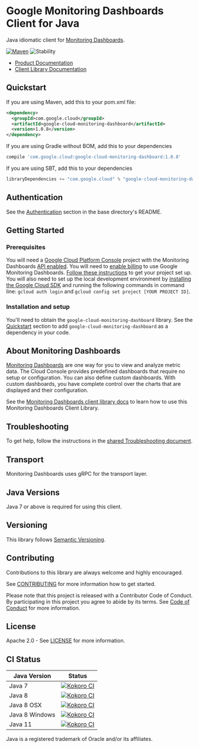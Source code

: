 # Google Monitoring Dashboards Client for Java

Java idiomatic client for [Monitoring Dashboards][product-docs].

[![Maven][maven-version-image]][maven-version-link]
![Stability][stability-image]

- [Product Documentation][product-docs]
- [Client Library Documentation][javadocs]

## Quickstart


If you are using Maven, add this to your pom.xml file:

```xml
<dependency>
  <groupId>com.google.cloud</groupId>
  <artifactId>google-cloud-monitoring-dashboard</artifactId>
  <version>1.0.8</version>
</dependency>
```

If you are using Gradle without BOM, add this to your dependencies
```Groovy
compile 'com.google.cloud:google-cloud-monitoring-dashboard:1.0.8'
```

If you are using SBT, add this to your dependencies
```Scala
libraryDependencies += "com.google.cloud" % "google-cloud-monitoring-dashboard" % "1.0.8"
```

## Authentication

See the [Authentication][authentication] section in the base directory's README.

## Getting Started

### Prerequisites

You will need a [Google Cloud Platform Console][developer-console] project with the Monitoring Dashboards [API enabled][enable-api].
You will need to [enable billing][enable-billing] to use Google Monitoring Dashboards.
[Follow these instructions][create-project] to get your project set up. You will also need to set up the local development environment by
[installing the Google Cloud SDK][cloud-sdk] and running the following commands in command line:
`gcloud auth login` and `gcloud config set project [YOUR PROJECT ID]`.

### Installation and setup

You'll need to obtain the `google-cloud-monitoring-dashboard` library.  See the [Quickstart](#quickstart) section
to add `google-cloud-monitoring-dashboard` as a dependency in your code.

## About Monitoring Dashboards


[Monitoring Dashboards][product-docs] are one way for you to view and analyze metric data. The Cloud Console provides predefined dashboards that require no setup or configuration. You can also define custom dashboards. With custom dashboards, you have complete control over the charts that are displayed and their configuration.

See the [Monitoring Dashboards client library docs][javadocs] to learn how to
use this Monitoring Dashboards Client Library.






## Troubleshooting

To get help, follow the instructions in the [shared Troubleshooting document][troubleshooting].

## Transport

Monitoring Dashboards uses gRPC for the transport layer.

## Java Versions

Java 7 or above is required for using this client.

## Versioning


This library follows [Semantic Versioning](http://semver.org/).


## Contributing


Contributions to this library are always welcome and highly encouraged.

See [CONTRIBUTING][contributing] for more information how to get started.

Please note that this project is released with a Contributor Code of Conduct. By participating in
this project you agree to abide by its terms. See [Code of Conduct][code-of-conduct] for more
information.

## License

Apache 2.0 - See [LICENSE][license] for more information.

## CI Status

Java Version | Status
------------ | ------
Java 7 | [![Kokoro CI][kokoro-badge-image-1]][kokoro-badge-link-1]
Java 8 | [![Kokoro CI][kokoro-badge-image-2]][kokoro-badge-link-2]
Java 8 OSX | [![Kokoro CI][kokoro-badge-image-3]][kokoro-badge-link-3]
Java 8 Windows | [![Kokoro CI][kokoro-badge-image-4]][kokoro-badge-link-4]
Java 11 | [![Kokoro CI][kokoro-badge-image-5]][kokoro-badge-link-5]

Java is a registered trademark of Oracle and/or its affiliates.

[product-docs]: https://cloud.google.com/monitoring/charts/dashboards
[javadocs]: https://googleapis.dev/java/google-cloud-monitoring-dashboard/latest
[kokoro-badge-image-1]: http://storage.googleapis.com/cloud-devrel-public/java/badges/java-monitoring-dashboards/java7.svg
[kokoro-badge-link-1]: http://storage.googleapis.com/cloud-devrel-public/java/badges/java-monitoring-dashboards/java7.html
[kokoro-badge-image-2]: http://storage.googleapis.com/cloud-devrel-public/java/badges/java-monitoring-dashboards/java8.svg
[kokoro-badge-link-2]: http://storage.googleapis.com/cloud-devrel-public/java/badges/java-monitoring-dashboards/java8.html
[kokoro-badge-image-3]: http://storage.googleapis.com/cloud-devrel-public/java/badges/java-monitoring-dashboards/java8-osx.svg
[kokoro-badge-link-3]: http://storage.googleapis.com/cloud-devrel-public/java/badges/java-monitoring-dashboards/java8-osx.html
[kokoro-badge-image-4]: http://storage.googleapis.com/cloud-devrel-public/java/badges/java-monitoring-dashboards/java8-win.svg
[kokoro-badge-link-4]: http://storage.googleapis.com/cloud-devrel-public/java/badges/java-monitoring-dashboards/java8-win.html
[kokoro-badge-image-5]: http://storage.googleapis.com/cloud-devrel-public/java/badges/java-monitoring-dashboards/java11.svg
[kokoro-badge-link-5]: http://storage.googleapis.com/cloud-devrel-public/java/badges/java-monitoring-dashboards/java11.html
[stability-image]: https://img.shields.io/badge/stability-ga-green
[maven-version-image]: https://img.shields.io/maven-central/v/com.google.cloud/google-cloud-monitoring-dashboard.svg
[maven-version-link]: https://search.maven.org/search?q=g:com.google.cloud%20AND%20a:google-cloud-monitoring-dashboard&core=gav
[authentication]: https://github.com/googleapis/google-cloud-java#authentication
[developer-console]: https://console.developers.google.com/
[create-project]: https://cloud.google.com/resource-manager/docs/creating-managing-projects
[cloud-sdk]: https://cloud.google.com/sdk/
[troubleshooting]: https://github.com/googleapis/google-cloud-common/blob/master/troubleshooting/readme.md#troubleshooting
[contributing]: https://github.com/googleapis/java-monitoring-dashboards/blob/master/CONTRIBUTING.md
[code-of-conduct]: https://github.com/googleapis/java-monitoring-dashboards/blob/master/CODE_OF_CONDUCT.md#contributor-code-of-conduct
[license]: https://github.com/googleapis/java-monitoring-dashboards/blob/master/LICENSE
[enable-billing]: https://cloud.google.com/apis/docs/getting-started#enabling_billing
[enable-api]: https://console.cloud.google.com/flows/enableapi?apiid=monitoring.googleapis.com
[libraries-bom]: https://github.com/GoogleCloudPlatform/cloud-opensource-java/wiki/The-Google-Cloud-Platform-Libraries-BOM
[shell_img]: https://gstatic.com/cloudssh/images/open-btn.png
